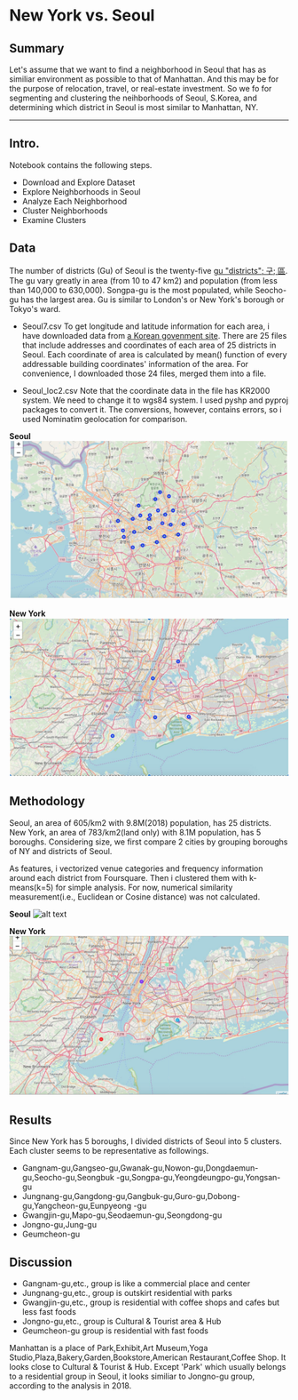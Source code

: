 # **New York vs. Seoul**


## Summary

Let's assume that we want to find a neighborhood in Seoul that has as similiar environment as possible to that of Manhattan. And this may be for the purpose of relocation, travel, or real-estate investment. So we fo for segmenting and clustering the neihborhoods of Seoul, S.Korea, and determining which district in Seoul is most similar to Manhattan, NY.


[//]: # (Image References)

[image1]: ./figures/seoul1.png "seoul"
[image2]: ./figures/newyork1.png "newyork"
[image3]: ./figures/seoul2.png "seoul"
[image4]: ./figures/newyork2.png "newyork"

---

## Intro.
Notebook contains the following steps.
* Download and Explore Dataset
* Explore Neighborhoods in Seoul
* Analyze Each Neighborhood
* Cluster Neighborhoods
* Examine Clusters

## Data
The number of districts (Gu) of Seoul is the twenty-five [gu "districts"; 구; 區](https://en.wikipedia.org/wiki/List_of_districts_of_Seoul). The gu vary greatly in area (from 10 to 47 km2) and population (from less than 140,000 to 630,000). Songpa-gu is the most populated, while Seocho-gu has the largest area. Gu is similar to London's or New York's borough or Tokyo's ward.

- Seoul7.csv
To get longitude and latitude information for each area, i have downloaded data from [a Korean govenment site](https://www.data.go.kr/dataset/3045281/fileData.do). There are 25 files that include addresses and coordinates of each area of 25 districts in Seoul. Each coordinate of area is calculated by mean() function of every addressable building coordinates' information of the area. For convenience, I downloaded those 24 files, merged them into a file.

- Seoul_loc2.csv
Note that the coordinate data in the file has KR2000 system. We need to change it to wgs84 system. I used pyshp and pyproj packages to convert it. The conversions, however, contains errors, so i used Nominatim geolocation for comparison.

**Seoul**
![alt text][image1]

**New York**
![alt text][image2]

## Methodology
Seoul, an area of 605/km2 with 9.8M(2018) population, has 25 districts. New York, an area of 783/km2(land only) with 8.1M population, has 5 boroughs. Considering size, we first compare 2 cities by grouping boroughs of NY and districts of Seoul.

As features, i vectorized venue categories and frequency information around each district from Foursquare. Then i clustered them with k-means(k=5) for simple analysis. For now, numerical similarity measurement(i.e., Euclidean or Cosine distance) was not calculated.
  
**Seoul**
![alt text][image3]

**New York** 
![alt text][image4]


## Results
Since New York has 5 boroughs, I divided districts of Seoul into 5 clusters. Each cluster seems to be representative as followings.
-  Gangnam-gu,Gangseo-gu,Gwanak-gu,Nowon-gu,Dongdaemun-gu,Seocho-gu,Seongbuk -gu,Songpa-gu,Yeongdeungpo-gu,Yongsan-gu
-  Jungnang-gu,Gangdong-gu,Gangbuk-gu,Guro-gu,Dobong-gu,Yangcheon-gu,Eunpyeong -gu
-  Gwangjin-gu,Mapo-gu,Seodaemun-gu,Seongdong-gu
-  Jongno-gu,Jung-gu
-  Geumcheon-gu

## Discussion
-  Gangnam-gu,etc., group is like a commercial place and center
-  Jungnang-gu,etc., group is outskirt residential with parks
-  Gwangjin-gu,etc., group is residential with coffee shops and cafes but less fast foods
-  Jongno-gu,etc., group is Cultural & Tourist area & Hub
-  Geumcheon-gu group is residential with fast foods

Manhattan is a place of Park,Exhibit,Art Museum,Yoga Studio,Plaza,Bakery,Garden,Bookstore,American Restaurant,Coffee Shop. 
It looks close to Cultural & Tourist & Hub. Except 'Park' which usually belongs to a residential group in Seoul, it looks similiar to Jongno-gu group, according to the analysis in 2018.  